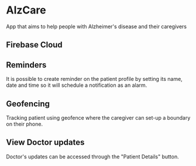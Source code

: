 # AlzCare
App that aims to help people with Alzheimer's disease and their caregivers

## Firebase Cloud

## Reminders
It is possible to create reminder on the patient profile by setting its name, date and time so it will schedule a notification as an alarm.

## Geofencing
Tracking patient using geofence where the caregiver can set-up a boundary on their phone.

## View Doctor updates
Doctor's updates can be accessed through the "Patient Details" button.
